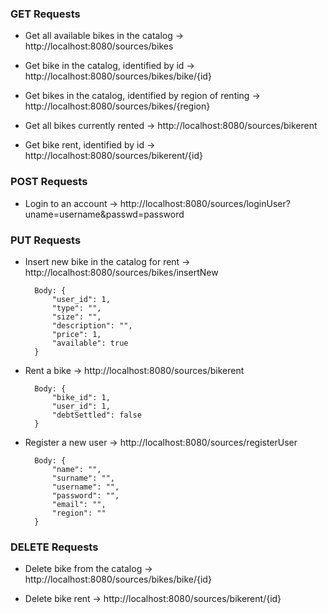 ### GET Requests

- Get all available bikes in the catalog -> http://localhost:8080/sources/bikes
- Get bike in the catalog, identified by id -> http://localhost:8080/sources/bikes/bike/{id}
- Get bikes in the catalog, identified by region of renting -> http://localhost:8080/sources/bikes/{region}

- Get all bikes currently rented -> http://localhost:8080/sources/bikerent
- Get bike rent, identified by id -> http://localhost:8080/sources/bikerent/{id}

### POST Requests

- Login to an account -> http://localhost:8080/sources/loginUser?uname=username&passwd=password

### PUT Requests

- Insert new bike in the catalog for rent -> http://localhost:8080/sources/bikes/insertNew
    
        Body: {
            "user_id": 1,
            "type": "",
            "size": "",
            "description": "",
            "price": 1,
            "available": true
        }


- Rent a bike -> http://localhost:8080/sources/bikerent

        Body: {
            "bike_id": 1,
            "user_id": 1,
            "debtSettled": false
        }

- Register a new user -> http://localhost:8080/sources/registerUser

        Body: {
            "name": "",
            "surname": "",
            "username": "",
            "password": "",
            "email": "",
            "region": ""
        }

### DELETE Requests

- Delete bike from the catalog -> http://localhost:8080/sources/bikes/bike/{id}

- Delete bike rent -> http://localhost:8080/sources/bikerent/{id}
